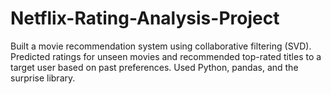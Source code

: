 # Netflix-Rating-Analysis-Project
Built a movie recommendation system using collaborative filtering (SVD). Predicted ratings for unseen movies and recommended top-rated titles to a target user based on past preferences. Used Python, pandas, and the surprise library.
